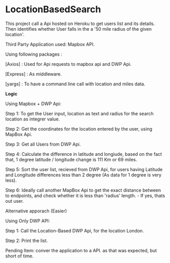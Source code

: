 # LocationBasedSearch 

This project call a Api hosted on Heroku to get users list and its details. Then identifies whether User falls in the a '50 mile radius of the given location'. 

Third Party Application used: Mapbox API. 

Using following packages : 

[Axios] : Used for Api requests to mapbox api and DWP Api.

[Express] : As middleware.

[yargs] : To have a command line call with location and miles data. 

**Logic**

Using Mapbox + DWP Api:

Step 1: To get the User input, location as text and radius for the search location as integrer value. 

Step 2: Get the coordinates for the location entered by the user, using MapBox Api. 

Step 3: Get all Users from DWP Api. 

Step 4: Calculate the difference in latitude and longiude, based on the fact that, 1 degree latitude / longitude change is 111 Km or 69 miles. 

Step 5: Sort the user list, recieved from DWP Api, for users having Latitude and Longitude differences less than 2 degree (As data for 1 degree is very less). 

Step 6: Ideally call another MapBox Api to get the exact distance between to endpoints, and check whether it is less than 'radius' length. - If yes, thats out user. 


Alternative apporach (Easier)

Using Only DWP API: 

Step 1: Call the Location-Based DWP Api, for the location London. 

Step 2: Print the list. 

Pending Item: conver the application to a API. as that was expected, but short of time.
